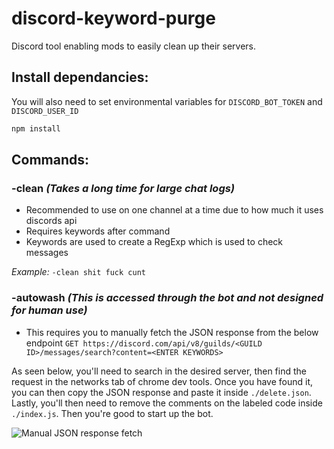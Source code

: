 # discord-keyword-purge

Discord tool enabling mods to easily clean up their servers.

## Install dependancies:
You will also need to set environmental variables for `DISCORD_BOT_TOKEN` and `DISCORD_USER_ID`
```Javascript
npm install
```

## Commands:

### -clean *(Takes a long time for large chat logs)*
* Recommended to use on one channel at a time due to how much it uses discords api
* Requires keywords after command
* Keywords are used to create a RegExp which is used to check messages

*Example:*
`-clean shit fuck cunt`

### -autowash *(This is accessed through the bot and not designed for human use)*
* This requires you to manually fetch the JSON response from the below endpoint
`GET https://discord.com/api/v8/guilds/<GUILD ID>/messages/search?content=<ENTER KEYWORDS>`

As seen below, you'll need to search in the desired server, then find the request in the networks tab of chrome dev tools. Once you have found it, you can then copy the JSON response and paste it inside `./delete.json`. Lastly, you'll then need to remove the comments on the labeled code inside `./index.js`. Then you're good to start up the bot. 

![Manual JSON response fetch](https://cdn.discordapp.com/attachments/727190378742022276/824231774913429565/unknown.png)
